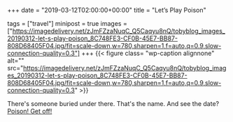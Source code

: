 +++
date = "2019-03-12T02:00:00+00:00"
title = "Let’s Play Poison"

tags = ["travel"]
minipost = true
images = ["https://imagedelivery.net/zJmFZzaNuqC_Q5Caqyu8nQ/tobyblog_images_20190312-let-s-play-poison_8C748FE3-CF0B-45E7-BB87-808D68405F04.jpg/fit=scale-down,w=780,sharpen=1,f=auto,q=0.9,slow-connection-quality=0.3"]
+++
{{< figure class= "wp-caption alignnone" alt="" src="https://imagedelivery.net/zJmFZzaNuqC_Q5Caqyu8nQ/tobyblog_images_20190312-let-s-play-poison_8C748FE3-CF0B-45E7-BB87-808D68405F04.jpg/fit=scale-down,w=780,sharpen=1,f=auto,q=0.9,slow-connection-quality=0.3" >}}

There's someone buried under there. That's the name. And see the date? [Poison! Get off!](https://www.youtube.com/watch?v=ZbC4NKCNm5E)
